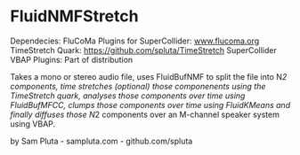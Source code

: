# FluidNMFStretch

Dependecies: FluCoMa Plugins for SuperCollider: www.flucoma.org
TimeStretch Quark: https://github.com/spluta/TimeStretch
SuperCollider VBAP Plugins: Part of distribution

Takes a mono or stereo audio file, uses FluidBufNMF to split the file into N*2 components, time stretches (optional) those componenents using the TimeStretch quark, analyses those components over time using FluidBufMFCC, clumps those components over time using FluidKMeans and finally diffuses those N*2 components over an M-channel speaker system using VBAP.


by Sam Pluta - sampluta.com - github.com/spluta
